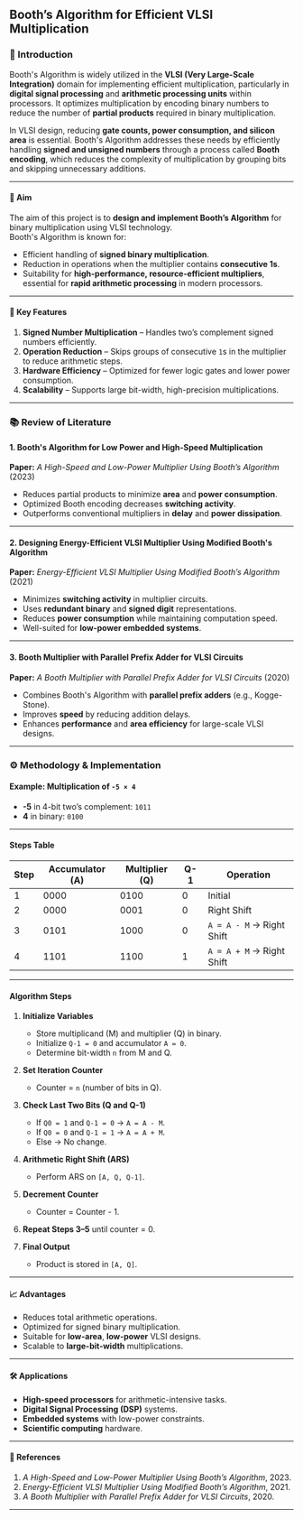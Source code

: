 ## Booth’s Algorithm for Efficient VLSI Multiplication

### 📌 Introduction

Booth's Algorithm is widely utilized in the **VLSI (Very Large-Scale Integration)** domain for implementing efficient multiplication, particularly in **digital signal processing** and **arithmetic processing units** within processors. It optimizes multiplication by encoding binary numbers to reduce the number of **partial products** required in binary multiplication.

In VLSI design, reducing **gate counts, power consumption, and silicon area** is essential. Booth's Algorithm addresses these needs by efficiently handling **signed and unsigned numbers** through a process called **Booth encoding**, which reduces the complexity of multiplication by grouping bits and skipping unnecessary additions.

---

#### 🎯 Aim
The aim of this project is to **design and implement Booth’s Algorithm** for binary multiplication using VLSI technology.  
Booth's Algorithm is known for:
- Efficient handling of **signed binary multiplication**.
- Reduction in operations when the multiplier contains **consecutive 1s**.
- Suitability for **high-performance, resource-efficient multipliers**, essential for **rapid arithmetic processing** in modern processors.

---

#### 🔑 Key Features
1. **Signed Number Multiplication** – Handles two’s complement signed numbers efficiently.
2. **Operation Reduction** – Skips groups of consecutive `1`s in the multiplier to reduce arithmetic steps.
3. **Hardware Efficiency** – Optimized for fewer logic gates and lower power consumption.
4. **Scalability** – Supports large bit-width, high-precision multiplications.

---

### 📚 Review of Literature

#### 1. Booth's Algorithm for Low Power and High-Speed Multiplication  
**Paper:** *A High-Speed and Low-Power Multiplier Using Booth’s Algorithm* (2023)  
- Reduces partial products to minimize **area** and **power consumption**.  
- Optimized Booth encoding decreases **switching activity**.  
- Outperforms conventional multipliers in **delay** and **power dissipation**.

---

#### 2. Designing Energy-Efficient VLSI Multiplier Using Modified Booth's Algorithm  
**Paper:** *Energy-Efficient VLSI Multiplier Using Modified Booth’s Algorithm* (2021)  
- Minimizes **switching activity** in multiplier circuits.  
- Uses **redundant binary** and **signed digit** representations.  
- Reduces **power consumption** while maintaining computation speed.  
- Well-suited for **low-power embedded systems**.

---

#### 3. Booth Multiplier with Parallel Prefix Adder for VLSI Circuits  
**Paper:** *A Booth Multiplier with Parallel Prefix Adder for VLSI Circuits* (2020)  
- Combines Booth's Algorithm with **parallel prefix adders** (e.g., Kogge-Stone).  
- Improves **speed** by reducing addition delays.  
- Enhances **performance** and **area efficiency** for large-scale VLSI designs.

---

### ⚙️ Methodology & Implementation

#### Example: Multiplication of `-5 × 4`  
- **-5** in 4-bit two’s complement: `1011`  
- **4** in binary: `0100`  

---

#### Steps Table

| Step | Accumulator (A) | Multiplier (Q) | Q-1 | Operation |
|------|-----------------|----------------|-----|-----------|
| 1    | 0000            | 0100           | 0   | Initial   |
| 2    | 0000            | 0001           | 0   | Right Shift |
| 3    | 0101            | 1000           | 0   | `A = A - M` → Right Shift |
| 4    | 1101            | 1100           | 1   | `A = A + M` → Right Shift |

---

#### Algorithm Steps

1. **Initialize Variables**  
   - Store multiplicand (M) and multiplier (Q) in binary.  
   - Initialize `Q-1 = 0` and accumulator `A = 0`.  
   - Determine bit-width `n` from M and Q.

2. **Set Iteration Counter**  
   - Counter = `n` (number of bits in Q).

3. **Check Last Two Bits (Q and Q-1)**  
   - If `Q0 = 1` and `Q-1 = 0` → `A = A - M`.  
   - If `Q0 = 0` and `Q-1 = 1` → `A = A + M`.  
   - Else → No change.

4. **Arithmetic Right Shift (ARS)**  
   - Perform ARS on `[A, Q, Q-1]`.

5. **Decrement Counter**  
   - Counter = Counter - 1.

6. **Repeat Steps 3–5** until counter = 0.

7. **Final Output**  
   - Product is stored in `[A, Q]`.

---

#### 📈 Advantages
- Reduces total arithmetic operations.
- Optimized for signed binary multiplication.
- Suitable for **low-area**, **low-power** VLSI designs.
- Scalable to **large-bit-width** multiplications.

---

#### 🛠 Applications
- **High-speed processors** for arithmetic-intensive tasks.
- **Digital Signal Processing (DSP)** systems.
- **Embedded systems** with low-power constraints.
- **Scientific computing** hardware.

---

#### 📌 References
1. *A High-Speed and Low-Power Multiplier Using Booth’s Algorithm*, 2023.  
2. *Energy-Efficient VLSI Multiplier Using Modified Booth’s Algorithm*, 2021.  
3. *A Booth Multiplier with Parallel Prefix Adder for VLSI Circuits*, 2020.

---
